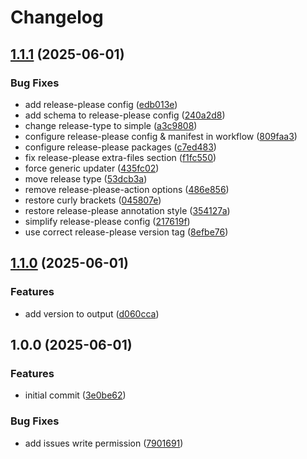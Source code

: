 # Changelog

## [1.1.1](https://github.com/AuditeMarlow/go-modules-test/compare/v1.1.0...v1.1.1) (2025-06-01)


### Bug Fixes

* add release-please config ([edb013e](https://github.com/AuditeMarlow/go-modules-test/commit/edb013e08db9f66a2fe4ad8636103ba22d7395f8))
* add schema to release-please config ([240a2d8](https://github.com/AuditeMarlow/go-modules-test/commit/240a2d87920f5e814f5d7667e14006c0ca9cbe29))
* change release-type to simple ([a3c9808](https://github.com/AuditeMarlow/go-modules-test/commit/a3c980836e00b58708bb8cb6e61a06562ec438ef))
* configure release-please config & manifest in workflow ([809faa3](https://github.com/AuditeMarlow/go-modules-test/commit/809faa39cb6b56d3312416ddcd2b66116cf24f7f))
* configure release-please packages ([c7ed483](https://github.com/AuditeMarlow/go-modules-test/commit/c7ed483038fcfaace3400627d8b0e6b0e48dbc58))
* fix release-please extra-files section ([f1fc550](https://github.com/AuditeMarlow/go-modules-test/commit/f1fc550f047c853caf486617c2623d48449368a3))
* force generic updater ([435fc02](https://github.com/AuditeMarlow/go-modules-test/commit/435fc02f6805376de9d7f9b3381f7394bcaeac93))
* move release type ([53dcb3a](https://github.com/AuditeMarlow/go-modules-test/commit/53dcb3ae1f0c02a8f5ae5306d468d6e5515ad07c))
* remove release-please-action options ([486e856](https://github.com/AuditeMarlow/go-modules-test/commit/486e856280d12a07e9864783ef83306a84c0012e))
* restore curly brackets ([045807e](https://github.com/AuditeMarlow/go-modules-test/commit/045807e303757c79e1f799317de007b2ce18f1c4))
* restore release-please annotation style ([354127a](https://github.com/AuditeMarlow/go-modules-test/commit/354127a61b8ec830ed60d5453a7e2d91a5b3d8ad))
* simplify release-please config ([217619f](https://github.com/AuditeMarlow/go-modules-test/commit/217619f2d2c46b1c28effe24e88bf5f9536d8396))
* use correct release-please version tag ([8efbe76](https://github.com/AuditeMarlow/go-modules-test/commit/8efbe76eb16c705d942eeec5c423eef21095aefc))

## [1.1.0](https://github.com/AuditeMarlow/go-modules-test/compare/v1.0.0...v1.1.0) (2025-06-01)


### Features

* add version to output ([d060cca](https://github.com/AuditeMarlow/go-modules-test/commit/d060cca82cdfd1130e086960d5bbb4d55827f5f7))

## 1.0.0 (2025-06-01)


### Features

* initial commit ([3e0be62](https://github.com/AuditeMarlow/go-modules-test/commit/3e0be62b4d759af8c63dd410644323e6ad18d82e))


### Bug Fixes

* add issues write permission ([7901691](https://github.com/AuditeMarlow/go-modules-test/commit/7901691a6b2ad033edf1c9cee3496e1df348a64c))
